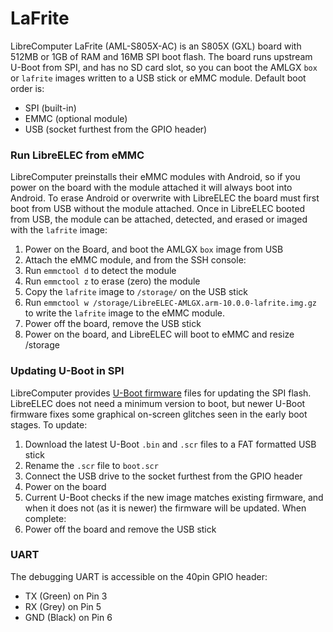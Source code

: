 # LaFrite

LibreComputer LaFrite (AML-S805X-AC) is an S805X (GXL) board with 512MB or 1GB of RAM and 16MB SPI boot flash. The board runs upstream U-Boot from SPI, and has no SD card slot, so you can boot the AMLGX `box` or `lafrite` images written to a USB stick or eMMC module. Default boot order is:

* SPI (built-in)
* EMMC (optional module)
* USB (socket furthest from the GPIO header)

### Run LibreELEC from eMMC

LibreComputer preinstalls their eMMC modules with Android, so if you power on the board with the module attached it will always boot into Android. To erase Android or overwrite with LibreELEC the board must first boot from USB without the module attached. Once in LibreELEC booted from USB, the module can be attached, detected, and erased or imaged with the `lafrite` image:

1. Power on the Board, and boot the AMLGX `box` image from USB
2. Attach the eMMC module, and from the SSH console:
3. Run `emmctool d` to detect the module
4. Run `emmctool z` to erase (zero) the module
5. Copy the `lafrite` image to `/storage/` on the USB stick
6. Run `emmctool w /storage/LibreELEC-AMLGX.arm-10.0.0-lafrite.img.gz` to write the `lafrite` image to the eMMC module.
7. Power off the board, remove the USB stick
8. Power on the board, and LibreELEC will boot to eMMC and resize /storage

### Updating U-Boot in SPI

LibreComputer provides [U-Boot firmware](http://share.loverpi.com/board/libre-computer-project/libre-computer-board/aml-s805x-ac/firmware/) files for updating the SPI flash. LibreELEC does not need a minimum version to boot, but newer U-Boot firmware fixes some graphical on-screen glitches seen in the early boot stages. To update:

1. Download the latest U-Boot `.bin` and `.scr` files to a FAT formatted USB stick
2. Rename the `.scr` file to `boot.scr`
3. Connect the USB drive to the socket furthest from the GPIO header
4. Power on the board
5. Current U-Boot checks if the new image matches existing firmware, and when it does not (as it is newer) the firmware will be updated. When complete:
6. Power off the board and remove the USB stick

### UART

The debugging UART is accessible on the 40pin GPIO header:

* TX (Green) on Pin 3
* RX (Grey) on Pin 5
* GND (Black) on Pin 6
